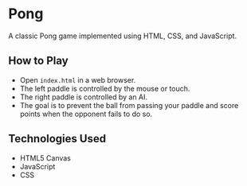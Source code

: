 # Pong

A classic Pong game implemented using HTML, CSS, and JavaScript.

## How to Play

-   Open `index.html` in a web browser.
-   The left paddle is controlled by the mouse or touch.
-   The right paddle is controlled by an AI.
-   The goal is to prevent the ball from passing your paddle and score points when the opponent fails to do so.

## Technologies Used

-   HTML5 Canvas
-   JavaScript
-   CSS
